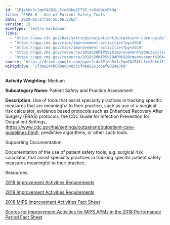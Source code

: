 ```yaml
---
id: '1Pjeh8x3cIqm7A2B2LLlrmZhke1E79Z-coRxQBrzEYOg'
title: 'PSPA 8 - Use of Patient Safety Tools'
date: '2020-02-27T20:56:06.236Z'
version: 19
mimeType: 'text/x-markdown'
links:
  - 'https://www.cdc.gov/hai/settings/outpatient/outpatient-care-guidelines.html'
  - 'https://qpp.cms.gov/mips/improvement-activities?py=2018'
  - 'https://qpp.cms.gov/mips/improvement-activities?py=2019'
  - 'https://qpp.cms.gov/resource/2018%20MIPS%20Improvement%20Activities%20Fact%20Sheet'
  - 'https://qpp.cms.gov/resource/2018%20MIPS%20APMs%20improvement%20Activities%20scores%20fact%20sheet'
source: 'https://drive.google.com/open?id=1Pjeh8x3cIqm7A2B2LLlrmZhke1E79Z-coRxQBrzEYOg'
wikigdrive: '1f3be24cb6d0e684833cf8ee6161c6af8024a3bd'
---
```

**Activity Weighting**: Medium

**Subcategory Name**: Patient Safety and Practice Assessment

**Description**: Use of tools that assist specialty practices in tracking specific measures that are meaningful to their practice, such as use of a surgical risk calculator, evidence based protocols such as Enhanced Recovery After Surgery (ERAS) protocols, the CDC Guide for Infection Prevention for Outpatient Settings, (https://www.cdc.gov/hai/settings/outpatient/outpatient-care-guidelines.html), predictive algorithms, or other such tools.

Supporting Documentation

Documentation of the use of patient safety tools, e.g. surgical risk calculator, that assist specialty practices in tracking specific patient safety measures meaningful to their practice.

Resources

[2018 Improvement Activities Requirements](https://qpp.cms.gov/mips/improvement-activities?py=2018)

[2019 Improvement Activities Requirements](https://qpp.cms.gov/mips/improvement-activities?py=2019)

[2018 MIPS Improvement Activities Fact Sheet](https://qpp.cms.gov/resource/2018%20MIPS%20Improvement%20Activities%20Fact%20Sheet)

[Scores for Improvement Activities for MIPS APMs in the 2018 Performance Period Fact Sheet](https://qpp.cms.gov/resource/2018%20MIPS%20APMs%20improvement%20Activities%20scores%20fact%20sheet)
